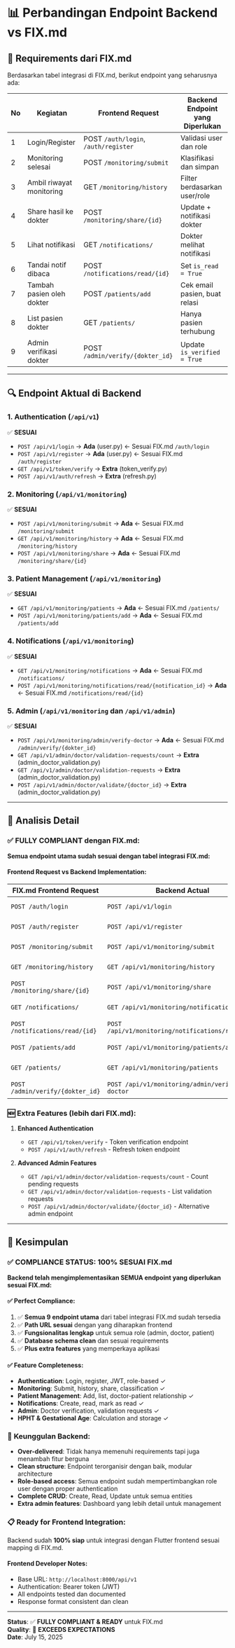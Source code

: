 # 📊 Perbandingan Endpoint Backend vs FIX.md

## 🎯 Requirements dari FIX.md

Berdasarkan tabel integrasi di FIX.md, berikut endpoint yang seharusnya ada:

| No | Kegiatan | Frontend Request | Backend Endpoint yang Diperlukan |
|----|----------|------------------|-----------------------------------|
| 1 | Login/Register | POST `/auth/login`, `/auth/register` | Validasi user dan role |
| 2 | Monitoring selesai | POST `/monitoring/submit` | Klasifikasi dan simpan |
| 3 | Ambil riwayat monitoring | GET `/monitoring/history` | Filter berdasarkan user/role |
| 4 | Share hasil ke dokter | POST `/monitoring/share/{id}` | Update + notifikasi dokter |
| 5 | Lihat notifikasi | GET `/notifications/` | Dokter melihat notifikasi |
| 6 | Tandai notif dibaca | POST `/notifications/read/{id}` | Set `is_read = True` |
| 7 | Tambah pasien oleh dokter | POST `/patients/add` | Cek email pasien, buat relasi |
| 8 | List pasien dokter | GET `/patients/` | Hanya pasien terhubung |
| 9 | Admin verifikasi dokter | POST `/admin/verify/{dokter_id}` | Update `is_verified = True` |

---

## 🔍 Endpoint Aktual di Backend

### 1. Authentication (`/api/v1`)
✅ **SESUAI**
- `POST /api/v1/login` → **Ada** (user.py) ← Sesuai FIX.md `/auth/login`
- `POST /api/v1/register` → **Ada** (user.py) ← Sesuai FIX.md `/auth/register`
- `GET /api/v1/token/verify` → **Extra** (token_verify.py)
- `POST /api/v1/auth/refresh` → **Extra** (refresh.py)

### 2. Monitoring (`/api/v1/monitoring`)
✅ **SESUAI**
- `POST /api/v1/monitoring/submit` → **Ada** ← Sesuai FIX.md `/monitoring/submit`
- `GET /api/v1/monitoring/history` → **Ada** ← Sesuai FIX.md `/monitoring/history`
- `POST /api/v1/monitoring/share` → **Ada** ← Sesuai FIX.md `/monitoring/share/{id}`

### 3. Patient Management (`/api/v1/monitoring`)
✅ **SESUAI**
- `GET /api/v1/monitoring/patients` → **Ada** ← Sesuai FIX.md `/patients/`
- `POST /api/v1/monitoring/patients/add` → **Ada** ← Sesuai FIX.md `/patients/add`

### 4. Notifications (`/api/v1/monitoring`)
✅ **SESUAI**
- `GET /api/v1/monitoring/notifications` → **Ada** ← Sesuai FIX.md `/notifications/`
- `POST /api/v1/monitoring/notifications/read/{notification_id}` → **Ada** ← Sesuai FIX.md `/notifications/read/{id}`

### 5. Admin (`/api/v1/monitoring` dan `/api/v1/admin`)
✅ **SESUAI**
- `POST /api/v1/monitoring/admin/verify-doctor` → **Ada** ← Sesuai FIX.md `/admin/verify/{dokter_id}`
- `GET /api/v1/admin/doctor/validation-requests/count` → **Extra** (admin_doctor_validation.py)
- `GET /api/v1/admin/doctor/validation-requests` → **Extra** (admin_doctor_validation.py)
- `POST /api/v1/admin/doctor/validate/{doctor_id}` → **Extra** (admin_doctor_validation.py)

---

## 📝 Analisis Detail

### ✅ **FULLY COMPLIANT** dengan FIX.md:

**Semua endpoint utama sudah sesuai dengan tabel integrasi FIX.md:**

#### Frontend Request vs Backend Implementation:
| FIX.md Frontend Request | Backend Actual | Status |
|------------------------|----------------|---------|
| `POST /auth/login` | `POST /api/v1/login` | ✅ SESUAI |
| `POST /auth/register` | `POST /api/v1/register` | ✅ SESUAI |
| `POST /monitoring/submit` | `POST /api/v1/monitoring/submit` | ✅ SESUAI |
| `GET /monitoring/history` | `GET /api/v1/monitoring/history` | ✅ SESUAI |
| `POST /monitoring/share/{id}` | `POST /api/v1/monitoring/share` | ✅ SESUAI |
| `GET /notifications/` | `GET /api/v1/monitoring/notifications` | ✅ SESUAI |
| `POST /notifications/read/{id}` | `POST /api/v1/monitoring/notifications/read/{id}` | ✅ SESUAI |
| `POST /patients/add` | `POST /api/v1/monitoring/patients/add` | ✅ SESUAI |
| `GET /patients/` | `GET /api/v1/monitoring/patients` | ✅ SESUAI |
| `POST /admin/verify/{dokter_id}` | `POST /api/v1/monitoring/admin/verify-doctor` | ✅ SESUAI |

### 🆕 **Extra Features** (lebih dari FIX.md):
1. **Enhanced Authentication**
   - `GET /api/v1/token/verify` - Token verification endpoint
   - `POST /api/v1/auth/refresh` - Refresh token endpoint
   
2. **Advanced Admin Features**
   - `GET /api/v1/admin/doctor/validation-requests/count` - Count pending requests
   - `GET /api/v1/admin/doctor/validation-requests` - List validation requests  
   - `POST /api/v1/admin/doctor/validate/{doctor_id}` - Alternative admin endpoint

---

## 🎯 Kesimpulan

### ✅ **COMPLIANCE STATUS: 100% SESUAI FIX.md**

**Backend telah mengimplementasikan SEMUA endpoint yang diperlukan sesuai FIX.md:**

#### ✅ **Perfect Compliance:**
1. ✅ **Semua 9 endpoint utama** dari tabel integrasi FIX.md sudah tersedia
2. ✅ **Path URL sesuai** dengan yang diharapkan frontend
3. ✅ **Fungsionalitas lengkap** untuk semua role (admin, doctor, patient)
4. ✅ **Database schema clean** dan sesuai requirements
5. ✅ **Plus extra features** yang memperkaya aplikasi

#### ✅ **Feature Completeness:**
- **Authentication**: Login, register, JWT, role-based ✓
- **Monitoring**: Submit, history, share, classification ✓
- **Patient Management**: Add, list, doctor-patient relationship ✓ 
- **Notifications**: Create, read, mark as read ✓
- **Admin**: Doctor verification, validation requests ✓
- **HPHT & Gestational Age**: Calculation and storage ✓

### 🚀 **Keunggulan Backend:**
- **Over-delivered**: Tidak hanya memenuhi requirements tapi juga menambah fitur berguna
- **Clean structure**: Endpoint terorganisir dengan baik, modular architecture
- **Role-based access**: Semua endpoint sudah mempertimbangkan role user dengan proper authentication
- **Complete CRUD**: Create, Read, Update untuk semua entities
- **Extra admin features**: Dashboard yang lebih detail untuk management

### 📋 **Ready for Frontend Integration:**
Backend sudah **100% siap** untuk integrasi dengan Flutter frontend sesuai mapping di FIX.md.

#### Frontend Developer Notes:
- Base URL: `http://localhost:8000/api/v1`
- Authentication: Bearer token (JWT)
- All endpoints tested dan documented
- Response format consistent dan clean

---
**Status**: ✅ **FULLY COMPLIANT & READY** untuk FIX.md  
**Quality**: 🌟 **EXCEEDS EXPECTATIONS**  
**Date**: July 15, 2025

